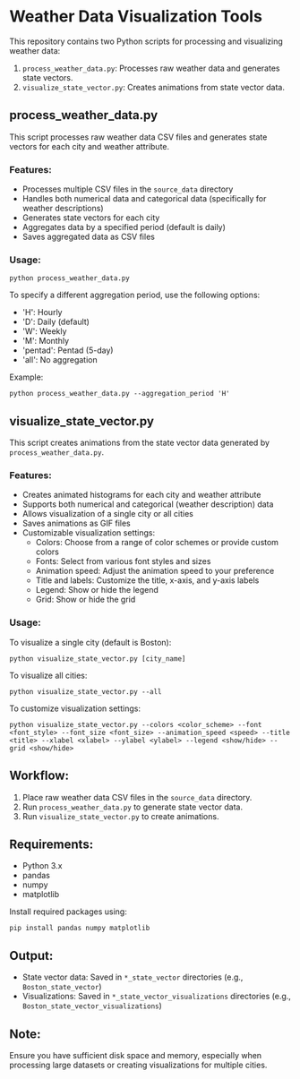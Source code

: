 # Weather Data Visualization Tools

This repository contains two Python scripts for processing and visualizing weather data:

1. `process_weather_data.py`: Processes raw weather data and generates state vectors.
2. `visualize_state_vector.py`: Creates animations from state vector data.

## process_weather_data.py

This script processes raw weather data CSV files and generates state vectors for each city and weather attribute.

### Features:
- Processes multiple CSV files in the `source_data` directory
- Handles both numerical data and categorical data (specifically for weather descriptions)
- Generates state vectors for each city
- Aggregates data by a specified period (default is daily)
- Saves aggregated data as CSV files

### Usage:
```
python process_weather_data.py
```

To specify a different aggregation period, use the following options:
- 'H': Hourly
- 'D': Daily (default)
- 'W': Weekly
- 'M': Monthly
- 'pentad': Pentad (5-day)
- 'all': No aggregation

Example:
```
python process_weather_data.py --aggregation_period 'H'
```

## visualize_state_vector.py

This script creates animations from the state vector data generated by `process_weather_data.py`.

### Features:
- Creates animated histograms for each city and weather attribute
- Supports both numerical and categorical (weather description) data
- Allows visualization of a single city or all cities
- Saves animations as GIF files
- Customizable visualization settings:
  - Colors: Choose from a range of color schemes or provide custom colors
  - Fonts: Select from various font styles and sizes
  - Animation speed: Adjust the animation speed to your preference
  - Title and labels: Customize the title, x-axis, and y-axis labels
  - Legend: Show or hide the legend
  - Grid: Show or hide the grid

### Usage:
To visualize a single city (default is Boston):
```
python visualize_state_vector.py [city_name]
```

To visualize all cities:
```
python visualize_state_vector.py --all
```

To customize visualization settings:
```
python visualize_state_vector.py --colors <color_scheme> --font <font_style> --font_size <font_size> --animation_speed <speed> --title <title> --xlabel <xlabel> --ylabel <ylabel> --legend <show/hide> --grid <show/hide>
```

## Workflow:

1. Place raw weather data CSV files in the `source_data` directory.
2. Run `process_weather_data.py` to generate state vector data.
3. Run `visualize_state_vector.py` to create animations.

## Requirements:

- Python 3.x
- pandas
- numpy
- matplotlib

Install required packages using:
```
pip install pandas numpy matplotlib
```

## Output:

- State vector data: Saved in `*_state_vector` directories (e.g., `Boston_state_vector`)
- Visualizations: Saved in `*_state_vector_visualizations` directories (e.g., `Boston_state_vector_visualizations`)

## Note:

Ensure you have sufficient disk space and memory, especially when processing large datasets or creating visualizations for multiple cities.